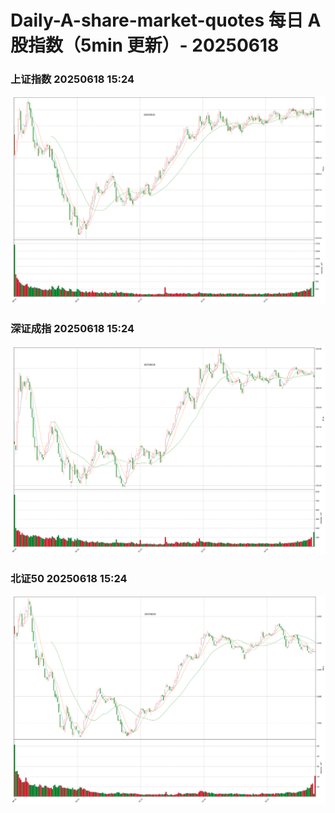 
# Daily-A-share-market-quotes 每日 A 股指数（5min 更新）- 20250618

### 上证指数 20250618 15:24
![](./fig/2025/6/20250618-sh000001.png)

### 深证成指 20250618 15:24
![](./fig/2025/6/20250618-sz399001.png)

### 北证50 20250618 15:24
![](./fig/2025/6/20250618-bj899050.png)
